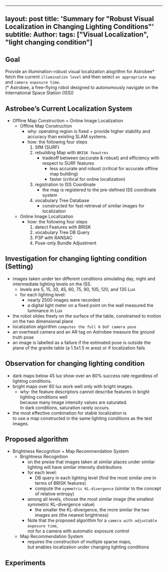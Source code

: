 
---
layout: post
title: 'Summary for "Robust Visual Localization in Changing Lighting Conditions"'
subtitle: Author: 
tags: ["Visual Localization", "light changing condition"]
---

## Goal
Provide an illumination-robust visual localization alogrithm for Astrobee* <br>
fetch the current `illumination level` and then select `an appropriate map` and `camera exposure time`. <br>
(* Astrobee, a free-flying robot designed to autonomously navigate on the International Space Station (ISS))

## Astrobee’s Current Localization System
- Offline Map Construction + Online Image Localization
  - Offline Map Construction
    - why: operating region is fixed + provide higher stability and accuracy than existing SLAM systems.
    - how: the following four steps <br>
      1. SfM (SURF)
      2. rebuilding Map with `BRISK feautres` <br>
         - tradeoff between (accurate & robust) and efficiency with respect to SURF features
            - less accurate and robust (critical for accurate offline map building) 
            - faster (critical for online localization)
      3. registration to ISS Coordinate 
         - the map is registered to the pre-defined ISS coordinate system
      4. vocabulary Tree Database 
         - constructed for fast retrieval of similar images for localization
  - Online Image Localization
     - how: the following four steps <br>
       1. detect Features with BRISK
       2. vocabulary Tree DB Query
       3. P3P with RANSAC
       4. Pose-only Bundle Adjustment

## Investigation for changing lighting condition (Setting)
- images taken under ten different conditions simulating day, night and intermediate lighting levels on the ISS.
  - levels are 5, 15, 30, 45, 60, 75, 90, 105, 120, and 135 Lux
  - for each lighting level: 
      - nearly 2500 images were recorded
      - a digital light meter on a fixed point on the wall measured the luminance in Lux
- the robot slides freely on the surface of the table, constrained to motion on the two dimensional plane
- localization algorithm `computes the full 6 DoF camera pose`
- an overhead camera and an AR tag on Astrobee measure the ground truth pose
- an image is labelled as a failure if the estimated pose is outside the plane of the granite table (a 1.5x1.5 m area) or if localization fails

## Observation for changing lighting condition
- dark maps below 45 lux show over an 80% success rate regardless of lighting conditions. 
- bright maps over 60 lux work well only with bright images.
  - why: the feature descriptors cannot describe features in bright lighting conditions well <br>
         because many image intensity values are saturated. <br>
         In dark conditions, saturation rarely occurs.
- the most effective combination for stable localization is <br>
  to use a map constructed in the same lighting conditions as the test images. 

## Proposed algorithm
- Brightness Recognition + Map Recommendation System
  - Brightness Recognition
      - on the preise that images taken at similar places under similar lighting will have similar intensity distributions
      - for each level:
        - DB query in each lighting level (find the most similar one in terms of BRISK features)
        - compute the `symmetric KL-divergence` (similar to the concept of relative entropy)
      - among all levels, choose the most similar image (the smallest symmetric KL-divergence value)
        - the smaller the KL-divergence, the more similar the two images are (the nearest brightness)
      - Note that the proposed algorithm for a `camera with adjustable exposure time`, <br>
         not for a camera with automatic exposure control
  - Map Recommendation System
      - requires the construction of multiple sparse maps, <br>
        but enables localization under changing lighting conditions

## Experiments

